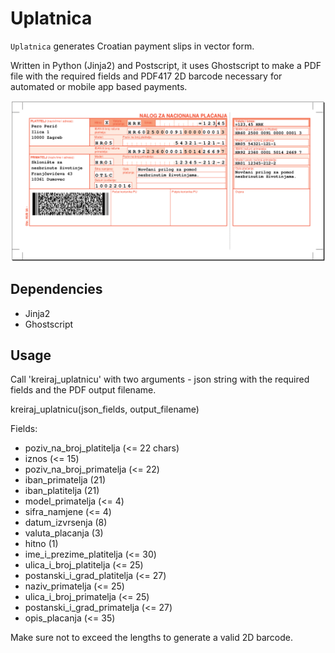 Uplatnica
=========

`Uplatnica` generates Croatian payment slips in vector form.

Written in Python (Jinja2) and Postscript, it uses Ghostscript to make a PDF file with
the required fields and PDF417 2D barcode necessary for automated or mobile app based
payments.


![image](Images/uplatnica.png?raw=true)

Dependencies
-----
* Jinja2
* Ghostscript

Usage
-----

Call 'kreiraj_uplatnicu' with two arguments - json string with the required
fields and the PDF output filename.

kreiraj_uplatnicu(json_fields, output_filename)

Fields:
* poziv_na_broj_platitelja (<= 22 chars)
* iznos (<= 15)
* poziv_na_broj_primatelja (<= 22)
* iban_primatelja (21)
* iban_platitelja (21)
* model_primatelja (<= 4)
* sifra_namjene (<= 4)
* datum_izvrsenja (8)
* valuta_placanja (3)
* hitno (1)
* ime_i_prezime_platitelja (<= 30)
* ulica_i_broj_platitelja (<= 25)
* postanski_i_grad_platitelja (<= 27)
* naziv_primatelja (<= 25)
* ulica_i_broj_primatelja (<= 25)
* postanski_i_grad_primatelja (<= 27)
* opis_placanja (<= 35)

Make sure not to exceed the lengths to generate a valid 2D barcode.

